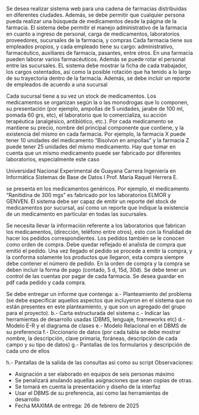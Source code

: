 Se desea realizar sistema web para una cadena de farmacias distribuidas en diferentes
ciudades. Además, se debe permitir que cualquier persona pueda realizar una búsqueda
de medicamentos desde la página de la farmacia.
El sistema debe permitir el manejo administrativo de la farmacia en cuanto a ingreso
de personal, carga de medicamentos, laboratorios proveedores, sucursales de la
farmacia, y compras
Cada farmacia tiene sus empleados propios, y cada empleado tiene su cargo:
administrativo, farmacéutico, auxiliares de farmacia, pasantes, entre otros. En una
farmacia pueden laborar varios farmacéuticos. Además se puede rotar el personal entre
las sucursales.
EL sistema debe mostrar la ficha de cada trabajador, los cargos ostentados, así como
la posible rotación que ha tenido a lo largo de su trayectoria dentro de la farmacia.
Además, se debe incluir un reporte de empleados de acuerdo a una sucursal

Cada sucursal tiene a su vez un stock de medicamentos. Los medicamentos se organizan
según la o las monodrogas que lo componen, su presentación (por ejemplo, ampollas de 5
unidades, jarabe de 100 ml, pomada 60 grs, etc), el laboratorio que lo comercializa, su
acción terapéutica (analgésico, antibiótico, etc.).
Por cada medicamento se mantiene su precio, nombre del principal componente que
contiene, y la existencia del mismo en cada farmacia. Por ejemplo, la farmacia X puede
tener 10 unidades del medicamento “Bisolvon en ampollas” y la farmacia Z puede tener
25 unidades del mismo medicamento. Hay que tomar en cuenta que un mismo
medicamento puede ser fabricado por diferentes laboratorios, especialmente este caso

Universidad Nacional Experimental de Guayana
Carrera Ingeniería en Informática
Sistemas de Base de Datos I
Prof. María Raquel Herrera E.

se presenta en los medicamentos genéricos. Por ejemplo, el medicamento “Ranitidina de
300 mgs” es fabricado por los laboratorios ELMOR y GENVEN.
El sistema debe ser capaz de emitir un reporte del stock de medicamentos por sucursal,
así como un reporte que indique la existencia de un medicamento en particular en todas
las sucursales.

Se necesita llevar la información referente a los laboratorios que fabrican los
medicamentos, (dirección, teléfono entre otros), esto con la finalidad de hacer los
pedidos correspondientes.
Los pedidos también se le conocen como orden de compra. Debe quedar reflejado el
analista de compra que emitió el pedido. Una vez llegado el pedido se procede a emitir
la compra, y la conforma solamente los productos que llegaron, esta compra siempre
debe contener el número de pedido. En la orden de compra y la compra se deben incluir
la forma de pago (contado, 5 d, 15d, 30d). Se debe tener un control de las cuentas por
pagar de cada farmacia. Se desea guardar en pdf cada pedido y cada compra.

Se debe entregar un informe que contenga:
a.- Planteamiento del problema (se debe especificar aquellos aspectos que
incluyeron en el sistema que no están presentes en este planteamiento, y que son
un agregado del grupo para el proyecto).
b.- Carta estructurada del sistema
c.- Indicar las herramientas de desarrollo usadas (DBMS, lenguaje, frameworks
etc)
d.- Modelo E-R y el diagrama de clases
e.- Modelo Relacional en el DBMS de su preferencia
f.- Diccionario de datos (por cada tabla se debe mostrar nombre, la descripción,
clave primaria, foráneas, descripción de cada campo y su tipo de datos)
g.- Pantallas de los formularios y descripción de cada uno de ellos

h.- Pantallas de la salida de las consultas asi como su script
Observaciones:
- Asignación a ser elaborado en equipos de seis personas máximo
- Se penalizará anulando aquellas asignaciones que sean copias de otras.
- Se tomará en cuenta la presentación y diseño de la interfaz
- Usar el DBMS de su preferencia, asi como las herramientas de desarrollo
- Fecha MAXIMA de entrega: 26 de febrero de 2025